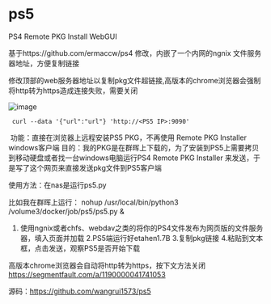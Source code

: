 # ps5
PS4 Remote PKG Install WebGUI

基于https://github.com/ermaccw/ps4 修改，内嵌了一个内网的ngnix 文件服务器地址，方便复制链接

修改顶部的web服务器地址以复制pkg文件超链接,高版本的chrome浏览器会强制将http转为https造成连接失败，需要关闭

![image](hhttps://raw.githubusercontent.com/wangrui1573/ps5/main/templates/ps5.png)

```
 curl --data '{"url":"url"} 'http://<PS5 IP>:9090'
```

​
功能：直接在浏览器上远程安装PS5 PKG，不再使用 Remote PKG Installer windows客户端
目的：我的PKG是在群晖上下载的，为了安装到PS5上需要拷贝到移动硬盘或者找一台windows电脑运行PS4 Remote PKG Installer 来发送，于是写了这个网页来直接发送pkg文件到PS5客户端

使用方法：在nas是运行ps5.py

比如我在群晖上运行：
nohup /usr/local/bin/python3 /volume3/docker/job/ps5/ps5.py &

1. 使用ngnix或者chfs、webdav之类的将你的PS4文件发布为网页版的文件服务器，填入页面并加载
2.PS5端运行好etahen1.7B
3.复制pkg链接
4.粘贴到文本框，点击发送，观察PS5是否开始下载

高版本chrome浏览器会自动将http转为https，按下文方法关闭 https://segmentfault.com/a/1190000041741053

源码：https://github.com/wangrui1573/ps5

​
